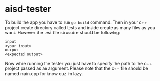 # aisd-tester

To build the app you have to run `go build` command. Then in your c++ project create directory called tests and inside create as many files as you want. However the test file strucutre should be following:

```
input
<your input>
output
<expected output>
```

Now while running the tester you just have to specify the path to the c++ project passed as an argument. Please note that the c++ file should be named main.cpp for know cuz im lazy.


